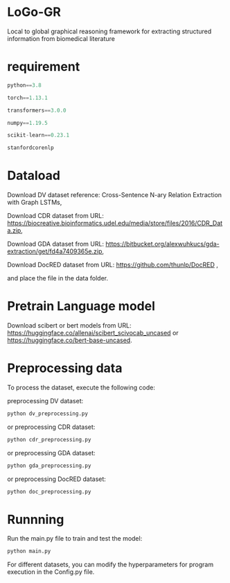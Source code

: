 # LoGo-GR
Local to global graphical reasoning framework for extracting structured information from biomedical literature

# requirement
```python 
python==3.8 

torch==1.13.1 

transformers==3.0.0 

numpy==1.19.5

scikit-learn==0.23.1

stanfordcorenlp

```

# Dataload
Download DV dataset reference: Cross-Sentence N-ary Relation Extraction with Graph LSTMs,

Download CDR dataset from URL: [](https://biocreative.bioinformatics.udel.edu/media/store/files/2016/CDR_Data.zip)https://biocreative.bioinformatics.udel.edu/media/store/files/2016/CDR_Data.zip, 

Download GDA dataset from URL: [](https://bitbucket.org/alexwuhkucs/gda-extraction/get/fd4a7409365e.zip)https://bitbucket.org/alexwuhkucs/gda-extraction/get/fd4a7409365e.zip,

Download DocRED dataset from URL: [](https://github.com/thunlp/DocRED)https://github.com/thunlp/DocRED ,

and place the file in the data folder.

# Pretrain Language model
Download scibert or bert models from URL: [](https://huggingface.co/allenai/scibert_scivocab_uncased)https://huggingface.co/allenai/scibert_scivocab_uncased or [](https://huggingface.co/bert-base-uncased)https://huggingface.co/bert-base-uncased.

# Preprocessing data
To process the dataset, execute the following code:

preprocessing DV dataset:
```python
python dv_preprocessing.py
```
or preprocessing CDR dataset:
```python
python cdr_preprocessing.py
```
or preprocessing GDA dataset:
```python
python gda_preprocessing.py
```
or preprocessing DocRED dataset:
```python
python doc_preprocessing.py
```

# Runnning

Run the main.py file to train and test the model:
```python
python main.py
```
For different datasets, you can modify the hyperparameters for program execution in the Config.py file.
